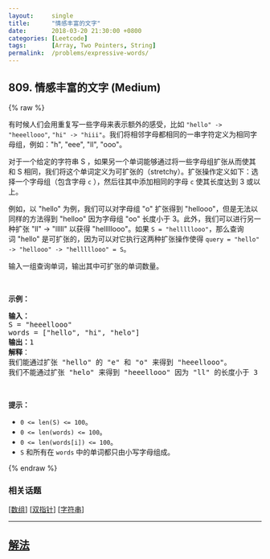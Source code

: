 ```yaml
---
layout:     single
title:      "情感丰富的文字"
date:       2018-03-20 21:30:00 +0800
categories: [Leetcode]
tags:       [Array, Two Pointers, String]
permalink:  /problems/expressive-words/
---
```


## 809. 情感丰富的文字 (Medium)

{% raw %}

<p>有时候人们会用重复写一些字母来表示额外的感受，比如 <code>"hello" -> "heeellooo"</code>, <code>"hi" -> "hiii"</code>。我们将相邻字母都相同的一串字符定义为相同字母组，例如："h", "eee", "ll", "ooo"。</p>

<p>对于一个给定的字符串 S ，如果另一个单词能够通过将一些字母组扩张从而使其和 S 相同，我们将这个单词定义为可扩张的（stretchy）。扩张操作定义如下：选择一个字母组（包含字母 <code>c</code> ），然后往其中添加相同的字母 <code>c</code> 使其长度达到 3 或以上。</p>

<p>例如，以 "hello" 为例，我们可以对字母组 "o" 扩张得到 "hellooo"，但是无法以同样的方法得到 "helloo" 因为字母组 "oo" 长度小于 3。此外，我们可以进行另一种扩张 "ll" -> "lllll" 以获得 "helllllooo"。如果 <code>S = "helllllooo"</code>，那么查询词 "hello" 是可扩张的，因为可以对它执行这两种扩张操作使得 <code>query = "hello" -> "hellooo" -> "helllllooo" = S</code>。</p>

<p>输入一组查询单词，输出其中可扩张的单词数量。</p>

<p> </p>

<p><strong>示例：</strong></p>

<pre>
<strong>输入：</strong> 
S = "heeellooo"
words = ["hello", "hi", "helo"]
<strong>输出：</strong>1
<strong>解释</strong>：
我们能通过扩张 "hello" 的 "e" 和 "o" 来得到 "heeellooo"。
我们不能通过扩张 "helo" 来得到 "heeellooo" 因为 "ll" 的长度小于 3 。
</pre>

<p> </p>

<p><strong>提示：</strong></p>

<ul>
	<li><code>0 <= len(S) <= 100</code>。</li>
	<li><code>0 <= len(words) <= 100</code>。</li>
	<li><code>0 <= len(words[i]) <= 100</code>。</li>
	<li><code>S</code> 和所有在 <code>words</code> 中的单词都只由小写字母组成。</li>
</ul>

{% endraw %}

### 相关话题
  [[数组](https://github.com/awesee/leetcode/tree/main/tag/array/README.md)]
  [[双指针](https://github.com/awesee/leetcode/tree/main/tag/two-pointers/README.md)]
  [[字符串](https://github.com/awesee/leetcode/tree/main/tag/string/README.md)]

---

## [解法](https://github.com/awesee/leetcode/tree/main/problems/expressive-words)

